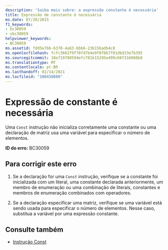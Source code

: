 ```yaml
---
description: 'Saiba mais sobre: a expressão constante é necessária'
title: Expressão de constante é necessária
ms.date: 07/20/2015
f1_keywords:
- bc30059
- vbc30059
helpviewer_keywords:
- BC30059
ms.assetid: fdd5e7bb-6370-4a63-bbb6-23b15badb4c8
ms.openlocfilehash: fcfc3662f9f78fd7b4e9f0f8b7f01dbd33e7b395
ms.sourcegitcommit: 10e719780594efc781b15295e499c66f316068b8
ms.translationtype: MT
ms.contentlocale: pt-BR
ms.lasthandoff: 02/14/2021
ms.locfileid: "100438080"
---
```

# <a name="constant-expression-is-required"></a>Expressão de constante é necessária

Uma `Const` instrução não inicializa corretamente uma constante ou uma declaração de matriz usa uma variável para especificar o número de elementos.  
  
 **ID do erro:** BC30059  
  
## <a name="to-correct-this-error"></a>Para corrigir este erro  
  
1. Se a declaração for uma `Const` instrução, verifique se a constante foi inicializada com um literal, uma constante declarada anteriormente, um membro de enumeração ou uma combinação de literais, constantes e membros de enumeração combinados com operadores.  
  
2. Se a declaração especificar uma matriz, verifique se uma variável está sendo usada para especificar o número de elementos. Nesse caso, substitua a variável por uma expressão constante.  
  
## <a name="see-also"></a>Consulte também

- [Instrução Const](../language-reference/statements/const-statement.md)
